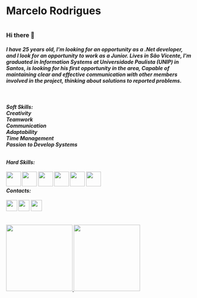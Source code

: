 <h1>Marcelo Rodrigues<h1/>

### Hi there 👋
<h5>  
I have 25 years old, I'm looking for an opportunity as a .Net developer, and I look for an opportunity to work as a Junior. 
Lives in São Vicente, I'm graduated in Information Systems at Universidade Paulista (UNIP) in Santos, is looking for his first opportunity in the area, 
Capable of maintaining clear and effective communication with other members involved in the project, thinking about solutions to reported problems.    
<h5/>
<br/>  
  
Soft Skills:
<br>Creativity
<br>Teamwork
<br>Communication
<br>Adaptability
<br>Time Management
<br>Passion to Develop Systems  

<br>
Hard Skills:<br>
<br>  
<img src="https://cdn.jsdelivr.net/gh/devicons/devicon/icons/dotnetcore/dotnetcore-original.svg" width="40" height="40"/>  
<img src="https://cdn.jsdelivr.net/gh/devicons/devicon/icons/dot-net/dot-net-original-wordmark.svg" width="40" height="40"/>
<img src="https://cdn.jsdelivr.net/gh/devicons/devicon/icons/csharp/csharp-plain.svg" width="40" height="40"/>
<img src="https://cdn.jsdelivr.net/gh/devicons/devicon/icons/javascript/javascript-original.svg" width="40" height="40"/>
<img src="https://cdn.jsdelivr.net/gh/devicons/devicon/icons/git/git-original.svg" width="40" height="40"/>
<img src="https://cdn.jsdelivr.net/gh/devicons/devicon/icons/react/react-original.svg" width="40" height="40"/>  

<br>
Contacts:<br>
<br>
<div>
<a href="https://instagram.com/_sgirdor/" target="_blank"><img src="https://cdn-icons-png.flaticon.com/512/733/733558.png?w=740&t=st=1681499044~exp=1681499644~hmac=e5ebdd1cae334db2796e948f8ed15fafc29a427fd6c9bf649a82cccd064b5919" width="30" height="30" target="_blank"></a>
<a href = "mailto:contato@marcelo.mdsr09@gmail.com"><img src="https://cdn-icons-png.flaticon.com/512/732/732200.png?w=740&t=st=1681499307~exp=1681499907~hmac=4c363e17307343043f0cd026678500a15f89e16a5d94d291f0f0f7b421f481f3" width="30" height="30" target="_blank"></a>
<a href="https://www.linkedin.com/in/marcelo-santosrodrigues" target="_blank"><img src="https://cdn-icons-png.flaticon.com/512/174/174857.png?w=740&t=st=1681498855~exp=1681499455~hmac=54624a07b4533fd9fb0399744fe41ea95542625a25ccc8176111d55ef52afbb9" width="30" height="30" target="_blank"></a>   
</div>
<br><br>

<div>
<a href="https://github.com/MarceloR9">
<img height="180em" src="https://github-readme-stats.vercel.app/api/top-langs/?username=MarceloR9&layout=compact&langs_count=7&theme=dracula"/>
<img height="180em" src="https://github-readme-stats.vercel.app/api?username=MarceloR9&show_icons=true&theme=dracula&include_all_commits=true&count_private=true"/>
</div>  
